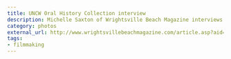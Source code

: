 ```yaml
---
title: UNCW Oral History Collection interview
description: Michelle Saxton of Wrightsville Beach Magazine interviews McKnight about his military chaplain documentary
category: photos
external_url: http://www.wrightsvillebeachmagazine.com/article.asp?aid=871&iid=109
tags: 
- filmmaking
---
```

